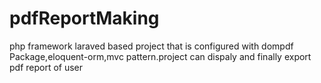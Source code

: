 # pdfReportMaking
php framework laraved based project that  is configured with dompdf Package,eloquent-orm,mvc pattern.project can dispaly and finally export pdf report of user       
